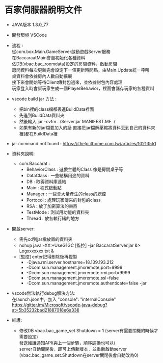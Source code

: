 # 百家伺服器說明文件
* JAVA版本 1.8.0_77
* 開發環境 VSCode

* 流程 : <br>
    從com.box.Main.GameServer啟動遊戲Server服務<br>
    在BaccaraatMain會自初始化各種資料<br>
    依DB(vbac.bac_roomdata)設定的房間資料，啟動房間<br>
    房間資料每次更新完會設定下一個更新時間點，由Main.Update統一呼叫<br>
    桌資料會依據房內人數自動擴展<br>
    接下來會開始等待Client傳封包過來，並依據封包內容處理<br>
    玩家登入時會幫玩家生成一個PlayerBehavior，裡面會儲存玩家的各種資料<br>


* vscode build jar 方法 : <br>
    * 把bin裡的class檔都丟進BuildData裡面<br>
    * 先進到BuildData資料夾<br>
    * 然後輸入 jar -cvfm ../Server.jar MANIFEST.MF ./<br>
    * 如果有新的jar檔要加入的話 直接把jar檔解壓縮將資料丟到自己的資料夾裡(都在BuildData裡<br>

* jar command not found : https://ithelp.ithome.com.tw/articles/10213551

* 資料夾說明:
    * com.Baccarat :
        * BehaviorClass : 遊戲主體的Class 像是房間桌子等
        * DataClass : 一些結構用途的資料
        * DB : 取得資料庫連結
        * Main : 程式啟動點
        * Manager : 一些會大量產生的class的總控
        * Portocol : 處理玩家傳來的封包的class
        * RSA : 放了加密算法的東西
        * TestMode : 測試用功能的資料夾
        * Thread : 放各執行緒的地方

* 開啟server:
    * 需先cd到jar檔放置的資料夾
    * nohup java -XX:+UseG1GC [監控] -jar BaccaratServer.jar &> Logxxxxxxx.txt &
    * [監控] enter記得刪除後再複製
        * -Djava.rmi.server.hostname=18.139.193.212
        * -Dcom.sun.management.jmxremote.port=9999  
        * -Dcom.sun.management.jmxremote.rmi.port=9999 
        * -Dcom.sun.management.jmxremote.ssl=false 
        * -Dcom.sun.management.jmxremote.authenticate=false -jar

* vscode無法執行debug解決方法:<br>
在launch.json中，加入 "console": "internalConsole"<br>
https://gitter.im/Microsoft/vscode-java-debug?at=5b35232bad21887018e6a338

* 維護:
    * 修改DB vbac.bac_game_set.Shutdown = 1 (server有需要關機的時候才需要設定)<br>
發送維護通知API(與上一個步驟，順序調換也可以)<br>
server自動關閉後，即可上傳新版本，並重新啟動server<br>
(vbac.bac_game_set.Shutdown在server關閉後會自動改為0)